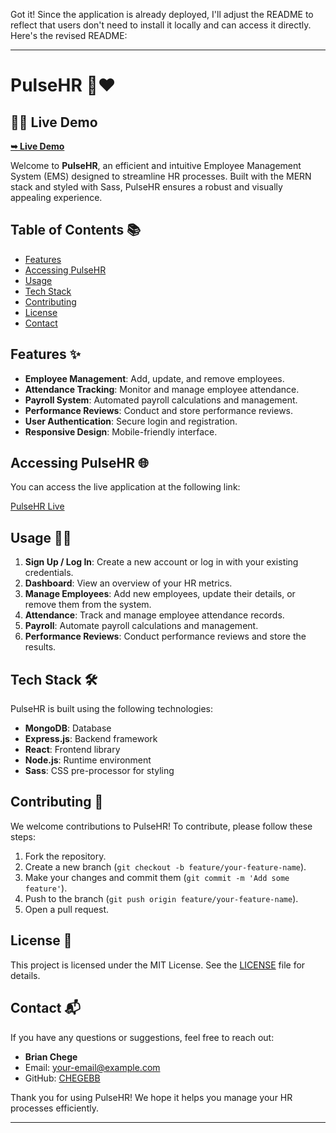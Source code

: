 Got it! Since the application is already deployed, I'll adjust the README to reflect that users don't need to install it locally and can access it directly. Here's the revised README:

---

# PulseHR 🚀❤️
## 🚀🌐 Live Demo
  <a href="https://pulsehr-il5p.onrender.com"><strong>➥ Live Demo</strong></a>



Welcome to **PulseHR**, an efficient and intuitive Employee Management System (EMS) designed to streamline HR processes. Built with the MERN stack and styled with Sass, PulseHR ensures a robust and visually appealing experience.

## Table of Contents 📚

- [Features](#features-✨)
- [Accessing PulseHR](#accessing-pulsehr-🌐)
- [Usage](#usage-👨‍💻)
- [Tech Stack](#tech-stack-🛠️)
- [Contributing](#contributing-🤝)
- [License](#license-📜)
- [Contact](#contact-📬)

## Features ✨

- **Employee Management**: Add, update, and remove employees.
- **Attendance Tracking**: Monitor and manage employee attendance.
- **Payroll System**: Automated payroll calculations and management.
- **Performance Reviews**: Conduct and store performance reviews.
- **User Authentication**: Secure login and registration.
- **Responsive Design**: Mobile-friendly interface.

## Accessing PulseHR 🌐

You can access the live application at the following link:

[PulseHR Live](https://your-deployed-url.com)

## Usage 👨‍💻

1. **Sign Up / Log In**: Create a new account or log in with your existing credentials.
2. **Dashboard**: View an overview of your HR metrics.
3. **Manage Employees**: Add new employees, update their details, or remove them from the system.
4. **Attendance**: Track and manage employee attendance records.
5. **Payroll**: Automate payroll calculations and management.
6. **Performance Reviews**: Conduct performance reviews and store the results.

## Tech Stack 🛠️

PulseHR is built using the following technologies:

- **MongoDB**: Database
- **Express.js**: Backend framework
- **React**: Frontend library
- **Node.js**: Runtime environment
- **Sass**: CSS pre-processor for styling

## Contributing 🤝

We welcome contributions to PulseHR! To contribute, please follow these steps:

1. Fork the repository.
2. Create a new branch (`git checkout -b feature/your-feature-name`).
3. Make your changes and commit them (`git commit -m 'Add some feature'`).
4. Push to the branch (`git push origin feature/your-feature-name`).
5. Open a pull request.

## License 📜

This project is licensed under the MIT License. See the [LICENSE](LICENSE) file for details.

## Contact 📬

If you have any questions or suggestions, feel free to reach out:

- **Brian Chege**
- Email: [your-email@example.com](mailto:chegephil24@gmail.com)
- GitHub: [CHEGEBB](https://github.com/CHEGEBB)

Thank you for using PulseHR! We hope it helps you manage your HR processes efficiently.

---
